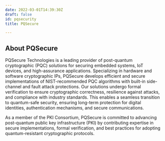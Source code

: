 ```yaml
---
date: 2022-03-01T14:39:30Z
draft: false
id: pqsecurity
title: PQSecure

---
```


## About PQSecure

PQSecure Technologies is a leading provider of post-quantum cryptographic (PQC) solutions for securing embedded systems, IoT devices, and high-assurance applications. Specializing in hardware and software cryptographic IPs, PQSecure develops efficient and secure implementations of NIST-recommended PQC algorithms with built-in side-channel and fault attack protections. Our solutions undergo formal verification to ensure cryptographic correctness, resilience against attacks, and compliance with industry standards. This enables a seamless transition to quantum-safe security, ensuring long-term protection for digital identities, authentication mechanisms, and secure communications.

As a member of the PKI Consortium, PQSecure is committed to advancing post-quantum public key infrastructure (PKI) by contributing expertise in secure implementations, formal verification, and best practices for adopting quantum-resistant cryptographic protocols.
